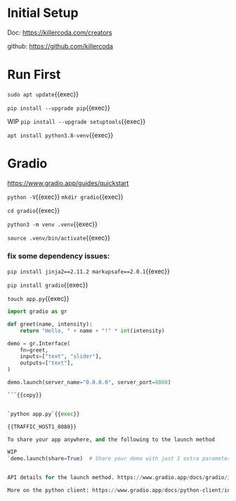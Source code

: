 
# Initial Setup

Doc: https://killercoda.com/creators

github: https://github.com/killercoda

# Run First

`sudo apt update`{{exec}}

`pip install --upgrade pip`{{exec}}

WIP   `pip install --upgrade setuptools`{{exec}}

`apt install python3.8-venv`{{exec}}

# Gradio

https://www.gradio.app/guides/quickstart





`python -V`{{exec}}
`mkdir gradio`{{exec}}

`cd gradio`{{exec}}

`python3 -m venv .venv`{{exec}}

`source .venv/bin/activate`{{exec}}

### fix some dependency issues:
`pip install jinja2==2.11.2 markupsafe==2.0.1`{{exec}}

`pip install gradio`{{exec}}

`touch app.py`{{exec}}

```python
import gradio as gr

def greet(name, intensity):
    return "Hello, " + name + "!" * int(intensity)

demo = gr.Interface(
    fn=greet,
    inputs=["text", "slider"],
    outputs=["text"],
)

demo.launch(server_name="0.0.0.0", server_port=8080)

```{{copy}}


`python app.py`{{exec}}

{{TRAFFIC_HOST1_8080}}

To share your app anywhere, and the following to the launch method

WIP
`demo.launch(share=True)  # Share your demo with just 1 extra parameter`{{exec}}


API details for the launch method. https://www.gradio.app/docs/gradio/interface#interface-launch

More on the python client: https://www.gradio.app/docs/python-client/introduction



